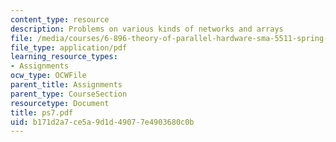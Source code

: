 ```yaml
---
content_type: resource
description: Problems on various kinds of networks and arrays
file: /media/courses/6-896-theory-of-parallel-hardware-sma-5511-spring-2004/b171d2a7ce5a9d1d49077e4903680c0b_ps7.pdf
file_type: application/pdf
learning_resource_types:
- Assignments
ocw_type: OCWFile
parent_title: Assignments
parent_type: CourseSection
resourcetype: Document
title: ps7.pdf
uid: b171d2a7-ce5a-9d1d-4907-7e4903680c0b
---
```


